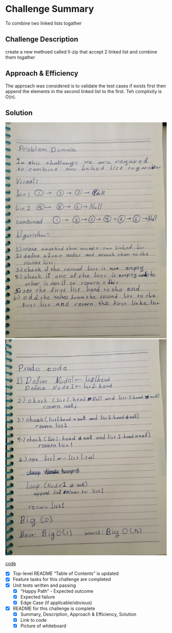 # Challenge Summary

To combine two linked lists togather

## Challenge Description

create a new methoed called ll-zip that accept 2 linked list and combine them togather

## Approach & Efficiency

The approach was considered is to validate the test cases if exists first then append the elements in the second linked list to  the first.
Teh complixity is O(n).

## Solution

![linked list 3](https://github.com/anassawalha95/data-structures-and-algorithms/blob/main/assests/ll-zip1.jpg)
![linked list 3](https://github.com/anassawalha95/data-structures-and-algorithms/blob/main/assests/ll-zip2.jpg)

[code](https://github.com/anassawalha95/data-structures-and-algorithms/tree/main/challenges/ll-zip)


- [x] Top-level README “Table of Contents” is updated
- [x] Feature tasks for this challenge are completed
- [x] Unit tests written and passing
  - [x] “Happy Path” - Expected outcome
  - [x] Expected failure
  - [x] Edge Case (if applicable/obvious)
- [x] README for this challenge is complete
  - [x] Summary, Description, Approach & Efficiency, Solution
  - [x] Link to code
  - [x] Picture of whiteboard
